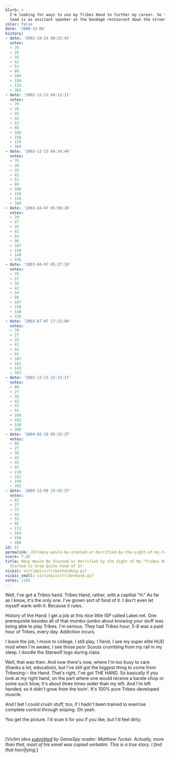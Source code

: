 ```yaml
---
blurb: >
  I'm looking for ways to use my Tribes Hand to further my career. So far my only
  lead is as assitant spanker at the bondage restaurant down the street.
color: false
date: '2000-12-08'
history:
- date: '2002-10-24 00:22:43'
  votes:
  - 79
  - 26
  - 35
  - 42
  - 53
  - 89
  - 104
  - 156
  - 132
  - 365
- date: '2002-12-23 04:12:11'
  votes:
  - 79
  - 26
  - 35
  - 42
  - 53
  - 89
  - 106
  - 156
  - 135
  - 369
- date: '2002-12-23 04:14:44'
  votes:
  - 79
  - 26
  - 35
  - 42
  - 53
  - 89
  - 106
  - 156
  - 135
  - 369
- date: '2003-04-07 05:09:26'
  votes:
  - 79
  - 27
  - 35
  - 42
  - 54
  - 90
  - 107
  - 158
  - 140
  - 376
- date: '2003-04-07 05:27:29'
  votes:
  - 79
  - 27
  - 35
  - 42
  - 54
  - 90
  - 107
  - 158
  - 140
  - 376
- date: '2003-07-07 17:31:06'
  votes:
  - 79
  - 27
  - 35
  - 43
  - 55
  - 91
  - 107
  - 161
  - 143
  - 383
- date: '2003-12-13 22:13:17'
  votes:
  - 80
  - 27
  - 36
  - 43
  - 55
  - 91
  - 108
  - 162
  - 148
  - 390
- date: '2004-02-10 05:32:37'
  votes:
  - 80
  - 27
  - 36
  - 43
  - 55
  - 91
  - 110
  - 162
  - 148
  - 391
- date: '2009-12-09 15:45:37'
  votes:
  - 82
  - 27
  - 37
  - 44
  - 55
  - 92
  - 112
  - 164
  - 150
  - 400
id: 67
permalink: /67/many-would-be-stunned-or-horrified-by-the-sight-of-my-tribes-hand-but-ive-started-to-grow-quite-fond-of-it/
score: 7.35
title: Many Would Be Stunned or Horrified by the Sight of My "Tribes Hand," but I've
  Started to Grow Quite Fond of It
vicpic: victimpics/tribeshandbig.gif
vicpic_small: victimpics/tribeshand.gif
votes: 1183
---
```


Well, I've got a Tribes hand. Tribes Hand, rather, with a captital "H."
As far as I know, it's the only one. I've grown sort of fond of it. I
don't even let myself wank with it. Because it rules.

History of the Hand: I get a job at this nice little ISP called
Laker.net. One prerequisite besides all of that mumbo-jumbo about
knowing your stuff was being able to play Tribes. I'm serious. They had
Tribes hour; 5-6 was a paid hour of Tribes, every day. Addiction incurs.

I leave the job, I move to college, I still play. I fiend. I see my
super elite HUD mod when I'm awake, I see those poor Scouts crumbling
from my rail in my sleep. I doodle the Starwolf logo during class.

Well, that was then. And now there's now, where I'm too busy to care
(thanks a lot, education), but I've still got the biggest thing to come
from Tribesing-- the Hand. That's right, I've got THE HAND. So basically
if you look at my right hand, on the part where one would receive a
karate chop or some such blow, it's about three times wider than my
left. And I'm left handed, so it didn't grow from the lovin'. It's 100%
pure Tribes-developed muscle.

And I bet I could crush stuff, too, if I hadn't been trained to exercise
complete control through sniping. Oh yeah.

You get the picture. I'd scan it for you if you like, but I'd feel
dirty.

&nbsp;

\[*Victim idea [submitted](mailto:feedback@gamespy.com) by GameSpy
reader: Matthew Tucker. Actually, more than that, most of his email was
copied verbatim. This is a true story. I find that horrifying.*\]